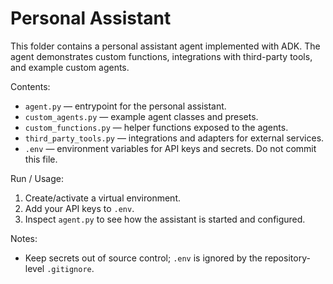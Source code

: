 # Personal Assistant

This folder contains a personal assistant agent implemented with ADK. The agent demonstrates custom functions, integrations with third-party tools, and example custom agents.

Contents:
- `agent.py` — entrypoint for the personal assistant.
- `custom_agents.py` — example agent classes and presets.
- `custom_functions.py` — helper functions exposed to the agents.
- `third_party_tools.py` — integrations and adapters for external services.
- `.env` — environment variables for API keys and secrets. Do not commit this file.

Run / Usage:
1. Create/activate a virtual environment.
2. Add your API keys to `.env`.
3. Inspect `agent.py` to see how the assistant is started and configured.

Notes:
- Keep secrets out of source control; `.env` is ignored by the repository-level `.gitignore`.
